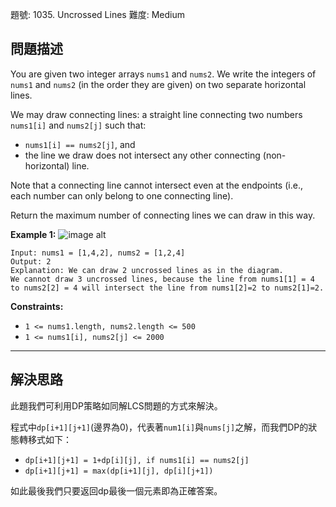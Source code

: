 題號: 1035. Uncrossed Lines
難度: Medium

## 問題描述

You are given two integer arrays `nums1` and `nums2`. We write the integers of `nums1` and `nums2` (in the order they are given) on two separate horizontal lines.

We may draw connecting lines: a straight line connecting two numbers `nums1[i]` and `nums2[j]` such that:

- `nums1[i] == nums2[j]`, and
- the line we draw does not intersect any other connecting (non-horizontal) line.

Note that a connecting line cannot intersect even at the endpoints (i.e., each number can only belong to one connecting line).

Return the maximum number of connecting lines we can draw in this way.

**Example 1:**
![image alt](https://assets.leetcode.com/uploads/2019/04/26/142.png)
```
Input: nums1 = [1,4,2], nums2 = [1,2,4]
Output: 2
Explanation: We can draw 2 uncrossed lines as in the diagram.
We cannot draw 3 uncrossed lines, because the line from nums1[1] = 4 to nums2[2] = 4 will intersect the line from nums1[2]=2 to nums2[1]=2.
```
**Constraints:**

- `1 <= nums1.length, nums2.length <= 500`
- `1 <= nums1[i], nums2[j] <= 2000`

---
## 解決思路

此題我們可利用DP策略如同解LCS問題的方式來解決。

程式中`dp[i+1][j+1]`(邊界為0)，代表著`num1[i]`與`nums[j]`之解，而我們DP的狀態轉移式如下：

 - `dp[i+1][j+1] = 1+dp[i][j], if nums1[i] == nums2[j]`
 - `dp[i+1][j+1] = max(dp[i+1][j], dp[i][j+1])`

如此最後我們只要返回dp最後一個元素即為正確答案。